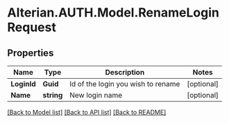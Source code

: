 # Alterian.AUTH.Model.RenameLoginRequest

## Properties

Name | Type | Description | Notes
------------ | ------------- | ------------- | -------------
**LoginId** | **Guid** | Id of the login you wish to rename | [optional] 
**Name** | **string** | New login name | [optional] 

[[Back to Model list]](../README.md#documentation-for-models) [[Back to API list]](../README.md#documentation-for-api-endpoints) [[Back to README]](../README.md)

